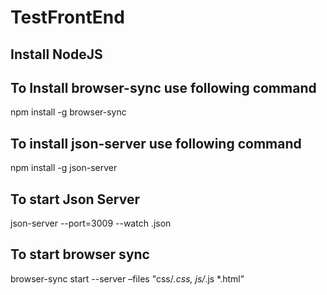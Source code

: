 # TestFrontEnd

## Install NodeJS

## To Install browser-sync use following command
npm install -g browser-sync

## To install json-server use following command
npm install -g json-server

## To start Json Server
json-server --port=3009 --watch <yourJsonFIleName>.json

## To start browser sync
browser-sync start --server –files "css/*.css, js/*.js *.html"
